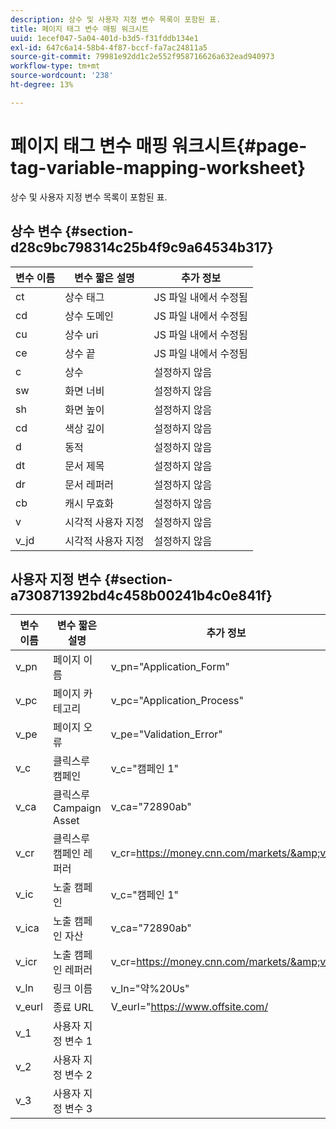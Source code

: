 ```yaml
---
description: 상수 및 사용자 지정 변수 목록이 포함된 표.
title: 페이지 태그 변수 매핑 워크시트
uuid: 1ecef047-5a04-401d-b3d5-f31fddb134e1
exl-id: 647c6a14-58b4-4f87-bccf-fa7ac24811a5
source-git-commit: 79981e92dd1c2e552f958716626a632ead940973
workflow-type: tm+mt
source-wordcount: '238'
ht-degree: 13%

---
```


# 페이지 태그 변수 매핑 워크시트{#page-tag-variable-mapping-worksheet}

상수 및 사용자 지정 변수 목록이 포함된 표.

## 상수 변수 {#section-d28c9bc798314c25b4f9c9a64534b317}

| 변수 이름 | 변수 짧은 설명 | 추가 정보 |
|---|---|---|
| ct | 상수 태그 | JS 파일 내에서 수정됨 |
| cd | 상수 도메인 | JS 파일 내에서 수정됨 |
| cu | 상수 uri | JS 파일 내에서 수정됨 |
| ce | 상수 끝 | JS 파일 내에서 수정됨 |
| c | 상수 | 설정하지 않음 |
| sw | 화면 너비 | 설정하지 않음 |
| sh | 화면 높이 | 설정하지 않음 |
| cd | 색상 깊이 | 설정하지 않음 |
| d | 동적 | 설정하지 않음 |
| dt | 문서 제목 | 설정하지 않음 |
| dr | 문서 레퍼러 | 설정하지 않음 |
| cb | 캐시 무효화 | 설정하지 않음 |
| v | 시각적 사용자 지정 | 설정하지 않음 |
| v_jd | 시각적 사용자 지정 | 설정하지 않음 |

## 사용자 지정 변수 {#section-a730871392bd4c458b00241b4c0e841f}

| 변수 이름 | 변수 짧은 설명 | 추가 정보 |
|---|---|---|
| v_pn | 페이지 이름 | v_pn=&quot;Application_Form&quot; |
| v_pc | 페이지 카테고리 | v_pc=&quot;Application_Process&quot; |
| v_pe | 페이지 오류 | v_pe=&quot;Validation_Error&quot; |
| v_c | 클릭스루 캠페인 | v_c=&quot;캠페인 1&quot; |
| v_ca | 클릭스루 Campaign Asset | v_ca=&quot;72890ab&quot; |
| v_cr | 클릭스루 캠페인 레퍼러 | v_cr=https://money.cnn.com/markets/&amp;v_cp |
| v_ic | 노출 캠페인 | v_c=&quot;캠페인 1&quot; |
| v_ica | 노출 캠페인 자산 | v_ca=&quot;72890ab&quot; |
| v_icr | 노출 캠페인 레퍼러 | v_cr=https://money.cnn.com/markets/&amp;v_cp |
| v_ln | 링크 이름 | v_ln=&quot;약%20Us&quot; |
| v_eurl | 종료 URL | V_eurl=&quot;https://www.offsite.com/ |
| v_1 | 사용자 지정 변수 1 |  |
| v_2 | 사용자 지정 변수 2 |  |
| v_3 | 사용자 지정 변수 3 |  |

